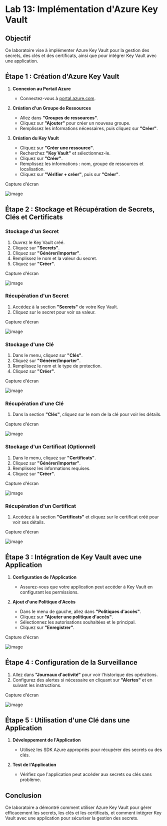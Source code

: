 # Lab 13: Implémentation d'Azure Key Vault

## Objectif

Ce laboratoire vise à implémenter Azure Key Vault pour la gestion des secrets, des clés et des certificats, ainsi que pour intégrer Key Vault avec une application.

## Étape 1 : Création d'Azure Key Vault

1. **Connexion au Portail Azure**
   - Connectez-vous à [portal.azure.com](https://portal.azure.com).

2. **Création d'un Groupe de Ressources**
   - Allez dans **"Groupes de ressources"**.
   - Cliquez sur **"Ajouter"** pour créer un nouveau groupe.
   - Remplissez les informations nécessaires, puis cliquez sur **"Créer"**.

3. **Création du Key Vault**
   - Cliquez sur **"Créer une ressource"**.
   - Recherchez **"Key Vault"** et sélectionnez-le.
   - Cliquez sur **"Créer"**.
   - Remplissez les informations : nom, groupe de ressources et localisation.
   - Cliquez sur **"Vérifier + créer"**, puis sur **"Créer"**.


Capture d'écran

![image](https://github.com/user-attachments/assets/f254a166-d749-48ab-a766-f8c935e2d9f1)

## Étape 2 : Stockage et Récupération de Secrets, Clés et Certificats

### Stockage d'un Secret

1. Ouvrez le Key Vault créé.
2. Cliquez sur **"Secrets"**.
3. Cliquez sur **"Générer/Importer"**.
4. Remplissez le nom et la valeur du secret.
5. Cliquez sur **"Créer"**.

Capture d'écran

![image](https://github.com/user-attachments/assets/852a813f-3b59-435c-b812-43e49712323a)

### Récupération d'un Secret

1. Accédez à la section **"Secrets"** de votre Key Vault.
2. Cliquez sur le secret pour voir sa valeur.

Capture d'écran

![image](https://github.com/user-attachments/assets/8779d369-0511-43e8-b25f-94b92022f336)

### Stockage d'une Clé

1. Dans le menu, cliquez sur **"Clés"**.
2. Cliquez sur **"Générer/Importer"**.
3. Remplissez le nom et le type de protection.
4. Cliquez sur **"Créer"**.

Capture d'écran

![image](https://github.com/user-attachments/assets/7f9128a6-6376-481b-b159-c65a991b582e)

### Récupération d'une Clé

1. Dans la section **"Clés"**, cliquez sur le nom de la clé pour voir les détails.

Capture d'écran

![image](https://github.com/user-attachments/assets/d18be5f7-2bae-4b92-926a-32a6e5de73c8)

### Stockage d'un Certificat (Optionnel)

1. Dans le menu, cliquez sur **"Certificats"**.
2. Cliquez sur **"Générer/Importer"**.
3. Remplissez les informations requises.
4. Cliquez sur **"Créer"**.

Capture d'écran

![image](https://github.com/user-attachments/assets/de26bcef-f193-4edc-b5d6-04ac84b4ba4f)


### Récupération d'un Certificat

1. Accédez à la section **"Certificats"** et cliquez sur le certificat créé pour voir ses détails.

Capture d'écran

![image](https://github.com/user-attachments/assets/18efc6c6-3ad0-49f5-8a40-c68f9bc0aac0)

## Étape 3 : Intégration de Key Vault avec une Application

1. **Configuration de l'Application**
   - Assurez-vous que votre application peut accéder à Key Vault en configurant les permissions.

2. **Ajout d'une Politique d'Accès**
   - Dans le menu de gauche, allez dans **"Politiques d'accès"**.
   - Cliquez sur **"Ajouter une politique d'accès"**.
   - Sélectionnez les autorisations souhaitées et le principal.
   - Cliquez sur **"Enregistrer"**.

Capture d'écran

![image](https://github.com/user-attachments/assets/f6a91552-c44c-4a09-8230-3939a71136c2)

## Étape 4 : Configuration de la Surveillance

1. Allez dans **"Journaux d'activité"** pour voir l'historique des opérations.
2. Configurez des alertes si nécessaire en cliquant sur **"Alertes"** et en suivant les instructions.

Capture d'écran

![image](https://github.com/user-attachments/assets/4d4b0603-5eee-4ad7-97bf-d673486ac2cc)

## Étape 5 : Utilisation d'une Clé dans une Application

1. **Développement de l'Application**
   - Utilisez les SDK Azure appropriés pour récupérer des secrets ou des clés.

2. **Test de l'Application**
   - Vérifiez que l'application peut accéder aux secrets ou clés sans problème.

## Conclusion

Ce laboratoire a démontré comment utiliser Azure Key Vault pour gérer efficacement les secrets, les clés et les certificats, et comment intégrer Key Vault avec une application pour sécuriser la gestion des secrets.
